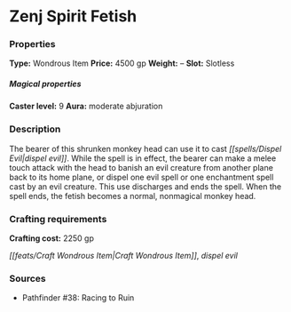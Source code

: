 ﻿---
Title: "Zenj Spirit Fetish"
Type: "Wondrous Item"
Price: "4500 gp"
Weight: "–"
Slot: "Slotless"
Caster level: "9"
Aura: "moderate abjuration"
Description: |
  "The bearer of this shrunken monkey head can use it to cast _dispel evil_. While the spell is in effect, the bearer can make a melee touch attack with the head to banish an evil creature from another plane back to its home plane, or dispel one evil spell or one enchantment spell cast by an evil creature. This use discharges and ends the spell. When the spell ends, the fetish becomes a normal, nonmagical monkey head."
Crafting cost: "2250 gp"
Sources: "['Pathfinder #38: Racing to Ruin']"
---

# Zenj Spirit Fetish

### Properties

**Type:** Wondrous Item **Price:** 4500 gp **Weight:** – **Slot:** Slotless

##### Magical properties

**Caster level:** 9 **Aura:** moderate abjuration

### Description

The bearer of this shrunken monkey head can use it to cast _[[spells/Dispel Evil|dispel evil]]_. While the spell is in effect, the bearer can make a melee touch attack with the head to banish an evil creature from another plane back to its home plane, or dispel one evil spell or one enchantment spell cast by an evil creature. This use discharges and ends the spell. When the spell ends, the fetish becomes a normal, nonmagical monkey head.

### Crafting requirements

**Crafting cost:** 2250 gp

_[[feats/Craft Wondrous Item|Craft Wondrous Item]]_, _dispel evil_

### Sources

* Pathfinder #38: Racing to Ruin